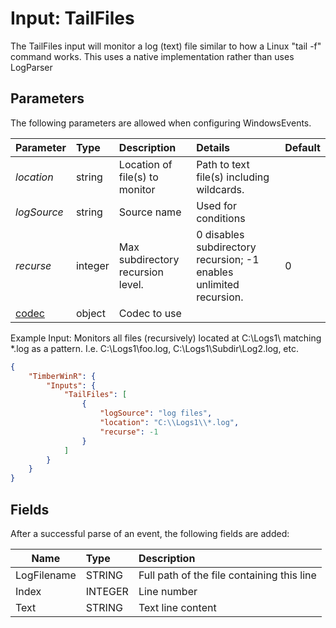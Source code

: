 # Input: TailFiles

The TailFiles input will monitor a log (text) file similar to how a Linux "tail -f" command works.  This uses
a native implementation rather than uses LogParser

## Parameters
The following parameters are allowed when configuring WindowsEvents.

| Parameter         |     Type       |  Description                                                             | Details               |  Default |
| :---------------- |:---------------| :----------------------------------------------------------------------- | :---------------------------  | :-- |
| *location*        | string  |Location of file(s) to monitor                                           | Path to text file(s) including wildcards. |     |
| *logSource*       | string  |Source name                                  | Used for conditions |     |
| *recurse*         | integer |Max subdirectory recursion level.                                       | 0 disables subdirectory recursion; -1 enables unlimited recursion. | 0 |
| [codec](https://github.com/Cimpress-MCP/TimberWinR/blob/master/TimberWinR/mdocs/Codec.md)  | object | Codec to use  |

Example Input: Monitors all files (recursively) located at C:\Logs1\ matching *.log as a pattern.  I.e. C:\Logs1\foo.log, C:\Logs1\Subdir\Log2.log, etc.

```json
{
    "TimberWinR": {
        "Inputs": {
            "TailFiles": [
                {
                    "logSource": "log files",
                    "location": "C:\\Logs1\\*.log",
                    "recurse": -1
                }
            ]
		}
	}
}
```
## Fields
After a successful parse of an event, the following fields are added:

| Name | Type | Description |
| ---- |:-----| :-----------|
| LogFilename | STRING |Full path of the file containing this line | 
| Index | INTEGER | Line number |
| Text | STRING | Text line content  |
